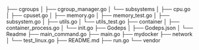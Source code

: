 ├── cgroups
│   ├── cgroup_manager.go
│   └── subsystems
│       ├── cpu.go
│       ├── cpuset.go
│       ├── memory.go
│       ├── memory_test.go
│       ├── subsystem.go
│       ├── utils.go
│       └── utils_test.go
├── container
│   ├── container_process.go
│   └── init.go
├── Godeps
│   ├── Godeps.json
│   └── Readme
├── main_command.go
├── main.go
├── mydocker
├── network
│   └── test_linux.go
├── README.md
├── run.go
└── vendor
